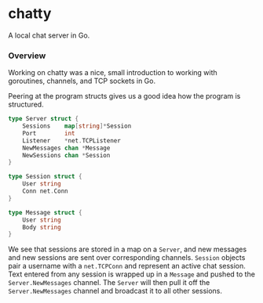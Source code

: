 # chatty

A local chat server in Go.

### Overview

Working on chatty was a nice, small introduction to working with goroutines, channels, and TCP sockets in Go.

Peering at the program structs gives us a good idea how the program is structured.

```go
type Server struct {
	Sessions    map[string]*Session
	Port        int
	Listener    *net.TCPListener
	NewMessages chan *Message
	NewSessions chan *Session
}

type Session struct {
	User string
	Conn net.Conn
}

type Message struct {
	User string
	Body string
}
```

We see that sessions are stored in a map on a `Server`, and new messages and
new sessions are sent over corresponding channels. `Session` objects pair a
username with a `net.TCPConn` and represent an active chat session. Text
entered from any session is wrapped up in a `Message` and pushed to the
`Server.NewMessages` channel. The `Server` will then pull it off the
`Server.NewMessages` channel and broadcast it to all other sessions.
